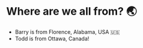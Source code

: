 # Where are we all from? 🌏

- Barry is from Florence, Alabama, USA 🇺🇸
- Todd is from Ottawa, Canada!
